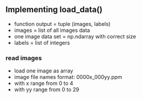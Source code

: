 ## Implementing load_data()
- function output = tuple (images, labels)
- images = list of all images data
- one image data set = np.ndarray with correct size
- labels = list of integers

### read images
- load one image as array
- image file names format: 0000x_000yy.ppm
- with x range from 0 to 4
- with yy range from 0 to 29